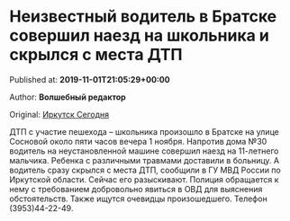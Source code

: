
# Неизвестный водитель в Братске совершил наезд на школьника и скрылся с места ДТП

Published at: **2019-11-01T21:05:29+00:00**

Author: **Волшебный редактор**

Original: [Иркутск Сегодня](https://irk.today/2019/11/02/neizvestnyj-voditel-v-bratske-sovershil-naezd-na-shkolnika-i-skrylsja-s-mesta-dtp/)

ДТП с участие пешехода – школьника произошло в Братске на улице Сосновой около пяти часов вечера 1 ноября.
Напротив дома №30 водитель на неустановленной машине совершил наезд на 11-летнего мальчика. Ребенка с различными травмами доставили в больницу. А водитель сразу скрылся с места ДТП, сообщили в ГУ МВД России по Иркутской области.
Сейчас его разыскивают. Полиция обращается к нему с требованием добровольно явиться в ОВД для выяснения обстоятельств. Также ищутся очевидцы произошедшего. Телефон (3953)44-22-49.
